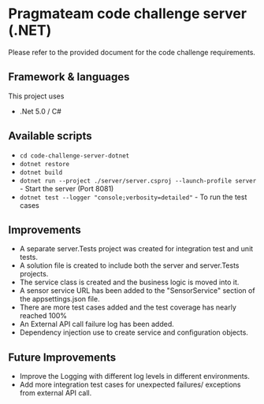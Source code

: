 # Pragmateam code challenge server (.NET)

Please refer to the provided document for the code challenge requirements.

## Framework & languages
This project uses
* .Net 5.0 / C#

## Available scripts
- `cd code-challenge-server-dotnet`
- `dotnet restore`
- `dotnet build`
- `dotnet run --project ./server/server.csproj --launch-profile server` - Start the server (Port 8081)
- `dotnet test --logger "console;verbosity=detailed"` - To run the test cases

## Improvements
- A separate server.Tests project was created for integration test and unit tests.
- A solution file is created to include both the server and server.Tests projects.
- The service class is created and the business logic is moved into it.
- A sensor service URL has been added to the "SensorService" section of the appsettings.json file.
- There are more test cases added and the test coverage has nearly reached 100%
- An External API call failure log has been added.
- Dependency injection use to create service and configuration objects.


## Future Improvements
- Improve the Logging with different log levels in different environments.
- Add more integration test cases for unexpected failures/ exceptions from external API call.